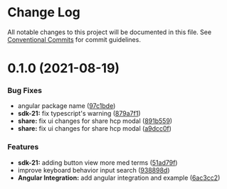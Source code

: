 # Change Log

All notable changes to this project will be documented in this file.
See [Conventional Commits](https://conventionalcommits.org) for commit guidelines.

# 0.1.0 (2021-08-19)


### Bug Fixes

* angular package name ([97c1bde](https://gitlab.ekino.com/iqvia/onekey-sdk-web-lib/commit/97c1bde13e7e114f365c811770eab4d8791811d9))
* **sdk-21:** fix typescript's warning ([879a7f1](https://gitlab.ekino.com/iqvia/onekey-sdk-web-lib/commit/879a7f1e7a9fff4b21f9751315e32274112b2bf5))
* **share:** fix ui changes for share hcp modal ([891b559](https://gitlab.ekino.com/iqvia/onekey-sdk-web-lib/commit/891b559bc5b246b06f86ccb166a7c7a9359635ec))
* **share:** fix ui changes for share hcp modal ([a9dcc0f](https://gitlab.ekino.com/iqvia/onekey-sdk-web-lib/commit/a9dcc0f014d64ed03d28ee4fd4c592ca8a7ee724))


### Features

* **sdk-21:** adding button view more med terms ([51ad79f](https://gitlab.ekino.com/iqvia/onekey-sdk-web-lib/commit/51ad79f9df3883b0c62f40c91e74a10a4dcc96d8))
* improve keyboard behavior input search ([938898d](https://gitlab.ekino.com/iqvia/onekey-sdk-web-lib/commit/938898dd31fdd1381642515fce93cc2a888a1e8d))
* **Angular Integration:** add angular integration and example ([6ac3cc2](https://gitlab.ekino.com/iqvia/onekey-sdk-web-lib/commit/6ac3cc2ee320798e4158980bd82de05aeaaaf32a))
